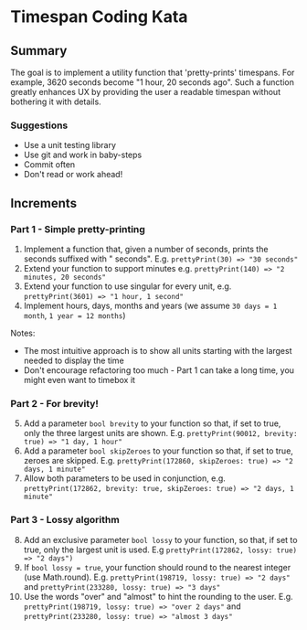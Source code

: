 # Timespan Coding Kata

## Summary

The goal is to implement a utility function that 'pretty-prints' timespans. For example, 3620 seconds become "1 hour, 20 seconds ago". Such a function greatly enhances UX by providing the user a readable timespan without bothering it with details.

### Suggestions

- Use a unit testing library
- Use git and work in baby-steps
- Commit often
- Don't read or work ahead!

## Increments

### Part 1 - Simple pretty-printing

1. Implement a function that, given a number of seconds, prints the seconds suffixed with " seconds". E.g. ```prettyPrint(30) => "30 seconds"```
2. Extend your function to support minutes e.g. ```prettyPrint(140) => "2 minutes, 20 seconds"```
3. Extend your function to use singular for every unit, e.g. ```prettyPrint(3601) => "1 hour, 1 second"```
4. Implement hours, days, months and years (we assume ```30 days = 1 month```, ```1 year = 12 months```)

Notes:

- The most intuitive approach is to show all units starting with the largest needed to display the time
- Don't encourage refactoring too much - Part 1 can take a long time, you might even want to timebox it

### Part 2 - For brevity!

5. Add a parameter ```bool brevity``` to your function so that, if set to true, only the three largest units are shown. E.g. ```prettyPrint(90012, brevity: true) => "1 day, 1 hour"```
6. Add a parameter ```bool skipZeroes``` to your function so that, if set to true, zeroes are skipped. E.g. ```prettyPrint(172860, skipZeroes: true) => "2 days, 1 minute"```
7. Allow both parameters to be used in conjunction, e.g. ```prettyPrint(172862, brevity: true, skipZeroes: true) => "2 days, 1 minute"```

### Part 3 - Lossy algorithm

8. Add an exclusive parameter ```bool lossy``` to your function, so that, if set to true, only the largest unit is used. E.g ```prettyPrint(172862, lossy: true) => "2 days")```
9. If ```bool lossy = true```, your function should round to the nearest integer (use Math.round). E.g. ```prettyPrint(198719, lossy: true) => "2 days"``` and ```prettyPrint(233280, lossy: true) => "3 days"```
10. Use the words "over" and "almost" to hint the rounding to the user. E.g. ```prettyPrint(198719, lossy: true) => "over 2 days"``` and ```prettyPrint(233280, lossy: true) => "almost 3 days"```